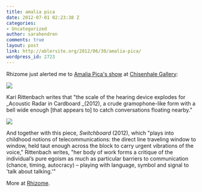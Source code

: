 ```yaml
---
title: amalia pica
date: 2012-07-01 02:23:38 Z
categories:
- Uncategorized
author: sarahendren
comments: true
layout: post
link: http://ablersite.org/2012/06/30/amalia-pica/
wordpress_id: 2723
---
```


Rhizome just alerted me to [Amalia Pica's show](http://rhizome.org/editorial/2012/jun/27/chisenhale-gallery/) at [Chisenhale Gallery](http://www.chisenhale.org.uk/):

[![](http://ablersite.files.wordpress.com/2012/06/apica_web.jpg)](http://ablersite.files.wordpress.com/2012/06/apica_web.jpg)

Kari Rittenbach writes that "the scale of the hearing device explodes for _Acoustic Radar in Cardboard _(2012), a crude gramophone-like form with a bell wide enough [that appears to] to catch conversations floating nearby."

[![](http://ablersite.files.wordpress.com/2012/06/apica_1_web.jpg)](http://ablersite.files.wordpress.com/2012/06/apica_1_web.jpg)

And together with this piece, _Switchboard_ (2012), which "plays into childhood notions of telecommunications: the direct line traveling window to window, held taut enough across the block to carry urgent vibrations of the voice," Rittenbach writes, "her body of work forms a critique of the individual’s pure egoism as much as particular barriers to communication (chance, timing, autocracy) – playing with language, symbol and signal to 'talk about talking.'"

More at [Rhizome](http://rhizome.org/editorial/2012/jun/27/chisenhale-gallery/).
